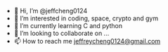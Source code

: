 - 👋 Hi, I’m @jeffcheng0124
- 👀 I’m interested in coding, space, crypto and gym
- 🌱 I’m currently learning C and python
- 💞️ I’m looking to collaborate on ...
- 📫 How to reach me jeffreycheng0124@gmail.com

<!---
jeffcheng0124/jeffcheng0124 is a ✨ special ✨ repository because its `README.md` (this file) appears on your GitHub profile.
You can click the Preview link to take a look at your changes.
--->

